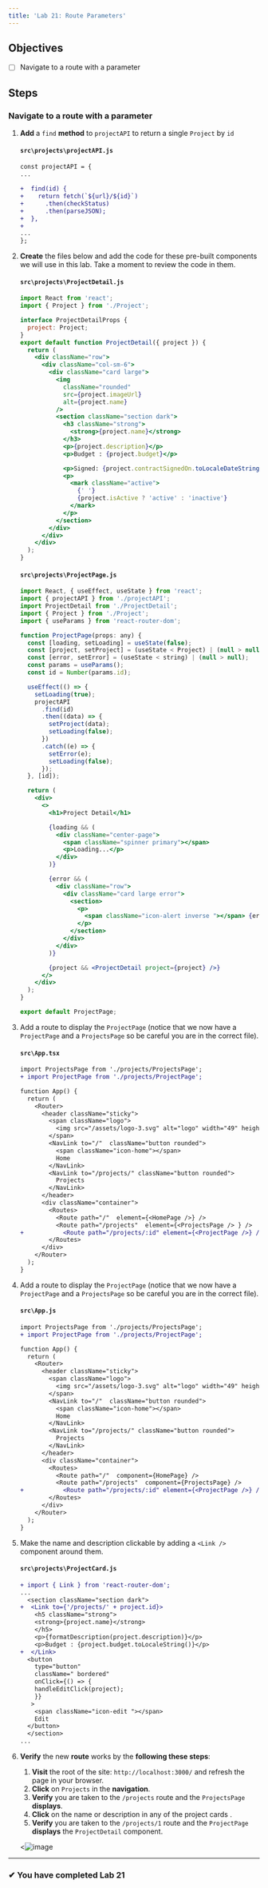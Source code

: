 ```yaml
---
title: 'Lab 21: Route Parameters'
---
```


## Objectives

- [ ] Navigate to a route with a parameter

## Steps

### Navigate to a route with a parameter

1. **Add** a `find` **method** to `projectAPI` to return a single `Project` by `id`

   #### `src\projects\projectAPI.js`

   ```diff
   const projectAPI = {
   ...

   +  find(id) {
   +    return fetch(`${url}/${id}`)
   +      .then(checkStatus)
   +      .then(parseJSON);
   +  },
   +
   ...
   };
   ```

2. **Create** the files below and add the code for these pre-built components we will use in this lab. Take a moment to review the code in them.

   #### `src\projects\ProjectDetail.js`

   ```jsx
   import React from 'react';
   import { Project } from './Project';

   interface ProjectDetailProps {
     project: Project;
   }
   export default function ProjectDetail({ project }) {
     return (
       <div className="row">
         <div className="col-sm-6">
           <div className="card large">
             <img
               className="rounded"
               src={project.imageUrl}
               alt={project.name}
             />
             <section className="section dark">
               <h3 className="strong">
                 <strong>{project.name}</strong>
               </h3>
               <p>{project.description}</p>
               <p>Budget : {project.budget}</p>

               <p>Signed: {project.contractSignedOn.toLocaleDateString()}</p>
               <p>
                 <mark className="active">
                   {' '}
                   {project.isActive ? 'active' : 'inactive'}
                 </mark>
               </p>
             </section>
           </div>
         </div>
       </div>
     );
   }
   ```

   #### `src\projects\ProjectPage.js`

   ```jsx
   import React, { useEffect, useState } from 'react';
   import { projectAPI } from './projectAPI';
   import ProjectDetail from './ProjectDetail';
   import { Project } from './Project';
   import { useParams } from 'react-router-dom';

   function ProjectPage(props: any) {
     const [loading, setLoading] = useState(false);
     const [project, setProject] = (useState < Project) | (null > null);
     const [error, setError] = (useState < string) | (null > null);
     const params = useParams();
     const id = Number(params.id);

     useEffect(() => {
       setLoading(true);
       projectAPI
         .find(id)
         .then((data) => {
           setProject(data);
           setLoading(false);
         })
         .catch((e) => {
           setError(e);
           setLoading(false);
         });
     }, [id]);

     return (
       <div>
         <>
           <h1>Project Detail</h1>

           {loading && (
             <div className="center-page">
               <span className="spinner primary"></span>
               <p>Loading...</p>
             </div>
           )}

           {error && (
             <div className="row">
               <div className="card large error">
                 <section>
                   <p>
                     <span className="icon-alert inverse "></span> {error}
                   </p>
                 </section>
               </div>
             </div>
           )}

           {project && <ProjectDetail project={project} />}
         </>
       </div>
     );
   }

   export default ProjectPage;
   ```

3. Add a route to display the `ProjectPage` (notice that we now have a `ProjectPage` and a `ProjectsPage` so be careful you are in the correct file).

   #### `src\App.tsx`

   ```diff
   import ProjectsPage from './projects/ProjectsPage';
   + import ProjectPage from './projects/ProjectPage';

   function App() {
     return (
       <Router>
         <header className="sticky">
           <span className="logo">
             <img src="/assets/logo-3.svg" alt="logo" width="49" height="99" />
           </span>
           <NavLink to="/"  className="button rounded">
             <span className="icon-home"></span>
             Home
           </NavLink>
           <NavLink to="/projects/" className="button rounded">
             Projects
           </NavLink>
         </header>
         <div className="container">
           <Routes>
             <Route path="/"  element={<HomePage />} />
             <Route path="/projects"  element={<ProjectsPage /> } />
   +           <Route path="/projects/:id" element={<ProjectPage />} />
           </Routes>
         </div>
       </Router>
     );
   }
   ```

4. Add a route to display the `ProjectPage` (notice that we now have a `ProjectPage` and a `ProjectsPage` so be careful you are in the correct file).

   #### `src\App.js`

   ```diff
   import ProjectsPage from './projects/ProjectsPage';
   + import ProjectPage from './projects/ProjectPage';

   function App() {
     return (
       <Router>
         <header className="sticky">
           <span className="logo">
             <img src="/assets/logo-3.svg" alt="logo" width="49" height="99" />
           </span>
           <NavLink to="/"  className="button rounded">
             <span className="icon-home"></span>
             Home
           </NavLink>
           <NavLink to="/projects/" className="button rounded">
             Projects
           </NavLink>
         </header>
         <div className="container">
           <Routes>
             <Route path="/"  component={HomePage} />
             <Route path="/projects"  component={ProjectsPage} />
   +           <Route path="/projects/:id" element={<ProjectPage />} />
           </Routes>
         </div>
       </Router>
     );
   }
   ```

5. Make the name and description clickable by adding a `<Link />` component around them.

   #### `src\projects\ProjectCard.js`

   ```diff
   + import { Link } from 'react-router-dom';
   ...
     <section className="section dark">
   +  <Link to={'/projects/' + project.id}>
       <h5 className="strong">
       <strong>{project.name}</strong>
       </h5>
       <p>{formatDescription(project.description)}</p>
       <p>Budget : {project.budget.toLocaleString()}</p>
   +  </Link>
     <button
       type="button"
       className=" bordered"
       onClick={() => {
       handleEditClick(project);
       }}
      >
       <span className="icon-edit "></span>
       Edit
     </button>
     </section>
   ...
   ```

6. **Verify** the new **route** works by the **following these steps**:

   1. **Visit** the root of the site: `http://localhost:3000/` and refresh the page in your browser.
   2. **Click** on `Projects` in the **navigation**.
   3. **Verify** you are taken to the `/projects` route and the `ProjectsPage` **displays**.
   4. **Click** on the name or description in any of the project cards .
   5. **Verify** you are taken to the `/projects/1` route and the `ProjectPage` **displays** the `ProjectDetail` component.

   <![image](https://user-images.githubusercontent.com/1474579/65079801-e77e7d80-d96d-11e9-8e1f-c8dab5ae60ba.png)

---

### &#10004; You have completed Lab 21

